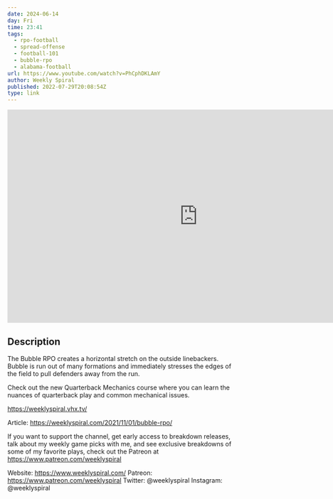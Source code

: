 ```yaml
---
date: 2024-06-14
day: Fri
time: 23:41
tags:
  - rpo-football
  - spread-offense
  - football-101
  - bubble-rpo
  - alabama-football
url: https://www.youtube.com/watch?v=PhCphDKLAmY
author: Weekly Spiral
published: 2022-07-29T20:08:54Z
type: link
---
```


<iframe width="854" height="480" src="https://www.youtube.com/embed/PhCphDKLAmY" frameborder="0" allowfullscreen></iframe>

## Description
The Bubble RPO creates a horizontal stretch on the outside linebackers. Bubble is run out of many formations and immediately stresses the edges of the field to pull defenders away from the run.

Check out the new Quarterback Mechanics course where you can learn the nuances of quarterback play and common mechanical issues.

https://weeklyspiral.vhx.tv/

Article: https://weeklyspiral.com/2021/11/01/bubble-rpo/

If you want to support the channel, get early access to breakdown releases, talk about my weekly game picks with me, and see exclusive breakdowns of some of my favorite plays, check out the Patreon at https://www.patreon.com/weeklyspiral 

Website: https://www.weeklyspiral.com/ 
Patreon: https://www.patreon.com/weeklyspiral 
Twitter: @weeklyspiral 
Instagram: @weeklyspiral

